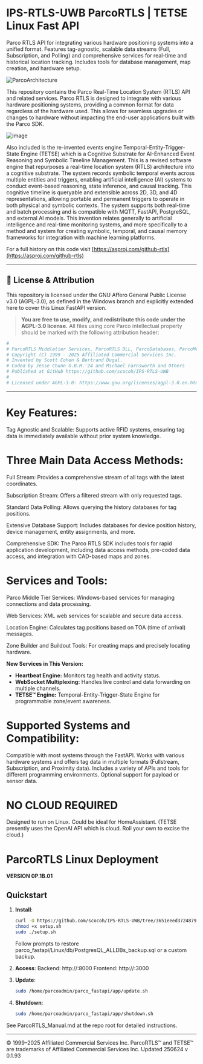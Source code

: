 # IPS-RTLS-UWB ParcoRTLS | TETSE Linux Fast API

Parco RTLS API for integrating various hardware positioning systems into a unified format. Features tag-agnostic, scalable data streams (Full, Subscription, and Polling) and comprehensive services for real-time and historical location tracking. Includes tools for database management, map creation, and hardware setup.

![ParcoArchitecture](https://github.com/user-attachments/assets/021edcd0-0078-4fbe-bada-f92c50361ceb)

This repository contains the Parco Real-Time Location System (RTLS) API and related services. Parco RTLS is designed to integrate with various hardware positioning systems, providing a common format for data regardless of the hardware used. This allows for seamless upgrades or changes to hardware without impacting the end-user applications built with the Parco SDK.

![image](https://github.com/user-attachments/assets/470e2edc-66a3-4db7-962d-891de7a483b5)


Also included is the re-invented events engine Temporal-Entity-Trigger-State Engine (TETSE) which is a Cognitive Substrate for AI-Enhanced Event Reasoning and Symbolic Timeline Management. This is a revised software engine that repurposes a real-time location system (RTLS) architecture into a cognitive substrate. The system records symbolic temporal events across multiple entities and triggers, enabling artificial intelligence (AI) systems to conduct event-based reasoning, state inference, and causal tracking. This cognitive timeline is queryable and extensible across 2D, 3D, and 4D representations, allowing portable and permanent triggers to operate in both physical and symbolic contexts. The system supports both real-time and batch processing and is compatible with MQTT, FastAPI, PostgreSQL, and external AI models. This invention relates generally to artificial intelligence and real-time monitoring systems, and more specifically to a method and system for creating symbolic, temporal, and causal memory frameworks for integration with machine learning platforms.

For a full history on this code visit [https://asproj.com/github-rtls](https://asproj.com/github-rtls)

---

## 🔐 License & Attribution

This repository is licensed under the GNU Affero General Public License v3.0 (AGPL-3.0), as defined in the Windows branch and explicitly extended here to cover this Linux FastAPI version.

> **You are free to use, modify, and redistribute this code under the AGPL-3.0 license.**
> All files using core Parco intellectual property should be marked with the following attribution header:

```python
#
# ParcoRTLS Middletier Services, ParcoRTLS DLL, ParcoDatabases, ParcoMessaging, and other code
# Copyright (C) 1999 - 2025 Affiliated Commercial Services Inc.
# Invented by Scott Cohen & Bertrand Dugal.
# Coded by Jesse Chunn O.B.M.'24 and Michael Farnsworth and Others
# Published at GitHub https://github.com/scocoh/IPS-RTLS-UWB
#
# Licensed under AGPL-3.0: https://www.gnu.org/licenses/agpl-3.0.en.html
```

---

# Key Features:

Tag Agnostic and Scalable: Supports active RFID systems, ensuring tag data is immediately available without prior system knowledge.

# Three Main Data Access Methods:

Full Stream: Provides a comprehensive stream of all tags with the latest coordinates.

Subscription Stream: Offers a filtered stream with only requested tags.

Standard Data Polling: Allows querying the history databases for tag positions.

Extensive Database Support: Includes databases for device position history, device management, entity assignments, and more.

Comprehensive SDK: The Parco RTLS SDK includes tools for rapid application development, including data access methods, pre-coded data access, and integration with CAD-based maps and zones.

# Services and Tools:

Parco Middle Tier Services: Windows-based services for managing connections and data processing.

Web Services: XML web services for scalable and secure data access.

Location Engine: Calculates tag positions based on TOA (time of arrival) messages.

Zone Builder and Buildout Tools: For creating maps and precisely locating hardware.

**New Services in This Version:**

* **Heartbeat Engine:** Monitors tag health and activity status.
* **WebSocket Multiplexing:** Handles live control and data forwarding on multiple channels.
* **TETSE™ Engine:** Temporal-Entity-Trigger-State Engine for programmable zone/event awareness.

# Supported Systems and Compatibility:

Compatible with most systems through the FastAPI.
Works with various hardware systems and offers tag data in multiple formats (Fullstream, Subscription, and Proximity data).
Includes a variety of APIs and tools for different programming environments.
Optional support for payload or sensor data.

# NO CLOUD REQUIRED

Designed to run on Linux.  Could be ideal for HomeAssistant. (TETSE presently uses the OpenAI API which is cloud.  Roll your own to excise the cloud.)

# ParcoRTLS Linux Deployment

**VERSION 0P.1B.01**

## Quickstart

1. **Install**:

   ```bash
   curl -O https://github.com/scocoh/IPS-RTLS-UWB/tree/3651eeed37248791fdca68606d436201ba2984dc/Linux/scripts/setup.sh
   chmod +x setup.sh
   sudo ./setup.sh
   ```

   Follow prompts to restore parco\_fastapi/Linux/db/PostgresQL\_ALLDBs\_backup.sql or a custom backup.

2. **Access**:
   Backend: http\://<server-ip>:8000
   Frontend: http\://<server-ip>:3000

3. **Update**:

   ```bash
   sudo /home/parcoadmin/parco_fastapi/app/update.sh
   ```

4. **Shutdown**:

   ```bash
   sudo /home/parcoadmin/parco_fastapi/app/shutdown.sh
   ```

See ParcoRTLS\_Manual.md at the repo root for detailed instructions.

---

© 1999–2025 Affiliated Commercial Services Inc.
ParcoRTLS™ and TETSE™ are trademarks of Affiliated Commercial Services Inc.
Updated 250624 v 0.1.93
